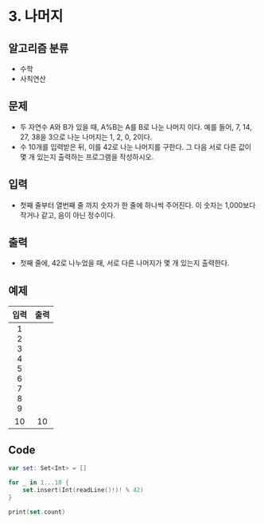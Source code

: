 # 3. 나머지
## 알고리즘 분류
*  수학
*  사칙연산

## 문제
* 두 자연수 A와 B가 있을 때, A%B는 A를 B로 나눈 나머지 이다. 예를 들어, 7, 14, 27, 38을 3으로 나눈 나머지는 1, 2, 0, 2이다. 
* 수 10개를 입력받은 뒤, 이를 42로 나눈 나머지를 구한다. 그 다음 서로 다른 값이 몇 개 있는지 출력하는 프로그램을 작성하시오.

## 입력
* 첫째 줄부터 열번째 줄 까지 숫자가 한 줄에 하나씩 주어진다. 이 숫자는 1,000보다 작거나 같고, 음이 아닌 정수이다.

## 출력
* 첫째 줄에, 42로 나누었을 때, 서로 다른 나머지가 몇 개 있는지 출력한다.

## 예제
|입력|출력|
|:---:|:---:|
|1<br>2<br>3<br>4<br>5<br>6<br>7<br>8<br>9
10|10|

## Code
```swift
var set: Set<Int> = []

for _ in 1...10 {
    set.insert(Int(readLine()!)! % 42)
}

print(set.count)
```